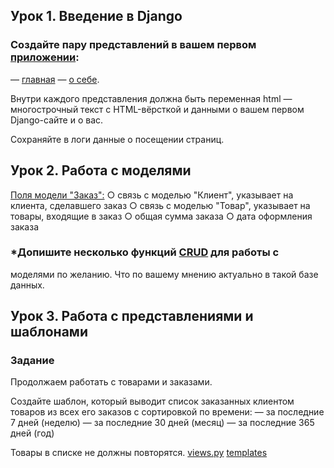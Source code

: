 ## Урок 1. Введение в Django
### Создайте пару представлений в вашем первом [приложении](https://github.com/LightlanaDr/Django_GB_23/tree/7776098ee717d5f53b3b66f3811c2344dc2d3630/myprojectgb/myapp_sem1):
— [главная](https://github.com/LightlanaDr/Django_GB_23/blob/7776098ee717d5f53b3b66f3811c2344dc2d3630/myprojectgb/myapp_sem1/views.py)
— [о себе](https://github.com/LightlanaDr/Django_GB_23/blob/7776098ee717d5f53b3b66f3811c2344dc2d3630/myprojectgb/myapp_sem1/views.py).

Внутри каждого представления должна быть переменная html — многострочный текст с HTML-вёрсткой и данными о вашем первом Django-сайте и о вас.

Сохраняйте в логи данные о посещении страниц.

## Урок 2. Работа с моделями
 [Поля модели "Заказ":](https://github.com/LightlanaDr/Django_GB_23/blob/master/myprojectgb/myapp_shop/models.py)
○ связь с моделью "Клиент", указывает на клиента,
сделавшего заказ
○ связь с моделью "Товар", указывает на товары,
входящие в заказ
○ общая сумма заказа
○ дата оформления заказа
### *Допишите несколько функций [CRUD](https://github.com/LightlanaDr/Django_GB_23/tree/master/myprojectgb/myapp_shop/management) для работы с
моделями по желанию. Что по вашему мнению актуально в
такой базе данных.
 

## Урок 3. Работа с представлениями и шаблонами
### Задание
Продолжаем работать с товарами и заказами.

Создайте шаблон, который выводит список заказанных клиентом товаров из всех его заказов с сортировкой по времени:
— за последние 7 дней (неделю)
— за последние 30 дней (месяц)
— за последние 365 дней (год)

Товары в списке не должны повторятся.
[views.py](https://github.com/LightlanaDr/Django_GB_23/blob/master/myprojectgb/myapp_shop/views.py)
[templates](https://github.com/LightlanaDr/Django_GB_23/tree/master/myprojectgb/myapp_shop/templates/myapp_shop)
